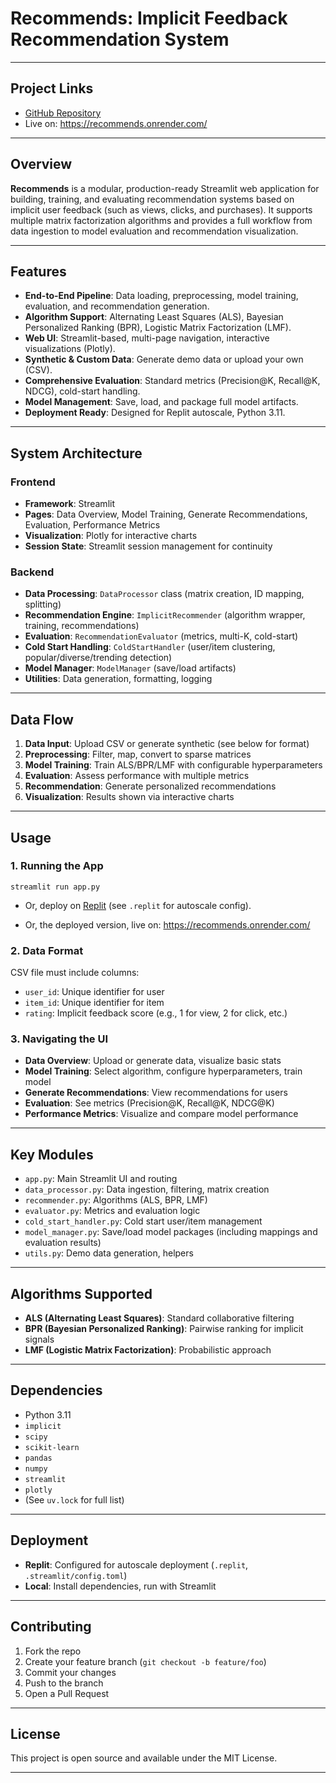# Recommends: Implicit Feedback Recommendation System

---

## Project Links

- [GitHub Repository](https://github.com/codexdot/Recommends)
- Live on: https://recommends.onrender.com/
---

## Overview

**Recommends** is a modular, production-ready Streamlit web application for building, training, and evaluating recommendation systems based on implicit user feedback (such as views, clicks, and purchases). It supports multiple matrix factorization algorithms and provides a full workflow from data ingestion to model evaluation and recommendation visualization.

---

## Features

- **End-to-End Pipeline**: Data loading, preprocessing, model training, evaluation, and recommendation generation.
- **Algorithm Support**: Alternating Least Squares (ALS), Bayesian Personalized Ranking (BPR), Logistic Matrix Factorization (LMF).
- **Web UI**: Streamlit-based, multi-page navigation, interactive visualizations (Plotly).
- **Synthetic & Custom Data**: Generate demo data or upload your own (CSV).
- **Comprehensive Evaluation**: Standard metrics (Precision@K, Recall@K, NDCG), cold-start handling.
- **Model Management**: Save, load, and package full model artifacts.
- **Deployment Ready**: Designed for Replit autoscale, Python 3.11.

---

## System Architecture

### Frontend

- **Framework**: Streamlit
- **Pages**: Data Overview, Model Training, Generate Recommendations, Evaluation, Performance Metrics
- **Visualization**: Plotly for interactive charts
- **Session State**: Streamlit session management for continuity

### Backend

- **Data Processing**: `DataProcessor` class (matrix creation, ID mapping, splitting)
- **Recommendation Engine**: `ImplicitRecommender` (algorithm wrapper, training, recommendations)
- **Evaluation**: `RecommendationEvaluator` (metrics, multi-K, cold-start)
- **Cold Start Handling**: `ColdStartHandler` (user/item clustering, popular/diverse/trending detection)
- **Model Manager**: `ModelManager` (save/load artifacts)
- **Utilities**: Data generation, formatting, logging

---

## Data Flow

1. **Data Input**: Upload CSV or generate synthetic (see below for format)
2. **Preprocessing**: Filter, map, convert to sparse matrices
3. **Model Training**: Train ALS/BPR/LMF with configurable hyperparameters
4. **Evaluation**: Assess performance with multiple metrics
5. **Recommendation**: Generate personalized recommendations
6. **Visualization**: Results shown via interactive charts

---

## Usage

### 1. Running the App

```
streamlit run app.py
```
- Or, deploy on [Replit](https://replit.com/) (see `.replit` for autoscale config).

- Or, the deployed version, live on: https://recommends.onrender.com/

### 2. Data Format

CSV file must include columns:  
- `user_id`: Unique identifier for user  
- `item_id`: Unique identifier for item  
- `rating`: Implicit feedback score (e.g., 1 for view, 2 for click, etc.)

### 3. Navigating the UI

- **Data Overview**: Upload or generate data, visualize basic stats
- **Model Training**: Select algorithm, configure hyperparameters, train model
- **Generate Recommendations**: View recommendations for users
- **Evaluation**: See metrics (Precision@K, Recall@K, NDCG@K)
- **Performance Metrics**: Visualize and compare model performance

---

## Key Modules

- `app.py`: Main Streamlit UI and routing
- `data_processor.py`: Data ingestion, filtering, matrix creation
- `recommender.py`: Algorithms (ALS, BPR, LMF)
- `evaluator.py`: Metrics and evaluation logic
- `cold_start_handler.py`: Cold start user/item management
- `model_manager.py`: Save/load model packages (including mappings and evaluation results)
- `utils.py`: Demo data generation, helpers

---

## Algorithms Supported

- **ALS (Alternating Least Squares)**: Standard collaborative filtering
- **BPR (Bayesian Personalized Ranking)**: Pairwise ranking for implicit signals
- **LMF (Logistic Matrix Factorization)**: Probabilistic approach

---

## Dependencies

- Python 3.11
- `implicit`
- `scipy`
- `scikit-learn`
- `pandas`
- `numpy`
- `streamlit`
- `plotly`
- (See `uv.lock` for full list)

---

## Deployment

- **Replit**: Configured for autoscale deployment (`.replit`, `.streamlit/config.toml`)
- **Local**: Install dependencies, run with Streamlit

---

## Contributing

1. Fork the repo
2. Create your feature branch (`git checkout -b feature/foo`)
3. Commit your changes
4. Push to the branch
5. Open a Pull Request

---

## License

This project is open source and available under the MIT License.


---

